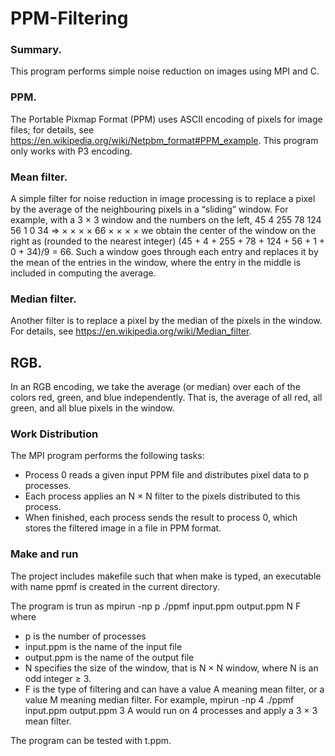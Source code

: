 # PPM-Filtering

### Summary. 
This program performs simple noise reduction on images using MPI and C.

### PPM. 
The Portable Pixmap Format (PPM) uses ASCII encoding of pixels for image files; for
details, see https://en.wikipedia.org/wiki/Netpbm_format#PPM_example. This program only works with P3 encoding.
### Mean filter. 
A simple filter for noise reduction in image processing is to replace a pixel by
the average of the neighbouring pixels in a “sliding” window. For example, with a 3 × 3 window
and the numbers on the left,
45 4 255
78 124 56
1 0 34
⇒
× × ×
× 66 ×
× × ×
we obtain the center of the window on the right as (rounded to the nearest integer)
(45 + 4 + 255 + 78 + 124 + 56 + 1 + 0 + 34)/9 = 66.
Such a window goes through each entry and replaces it by the mean of the entries in the window,
where the entry in the middle is included in computing the average.
### Median filter. 
Another filter is to replace a pixel by the median of the pixels in the window.
For details, see https://en.wikipedia.org/wiki/Median_filter.
## RGB. 
In an RGB encoding, we take the average (or median) over each of the colors red,
green, and blue independently. That is, the average of all red, all green, and all blue pixels in the
window.

### Work Distribution
The MPI program performs the following tasks:
* Process 0 reads a given input PPM file and distributes pixel data to p processes.
* Each process applies an N × N filter to the pixels distributed to this process.
* When finished, each process sends the result to process 0, which stores the filtered image in
a file in PPM format.

### Make and run

The project includes makefile such that when make is typed, an executable with name ppmf is
created in the current directory.

The program is trun as
mpirun -np p ./ppmf input.ppm output.ppm N F
where
* p is the number of processes
* input.ppm is the name of the input file
* output.ppm is the name of the output file
* N specifies the size of the window, that is N × N window, where N is an odd integer ≥ 3.
* F is the type of filtering and can have a value A meaning mean filter, or a value M meaning
median filter.
For example,
mpirun -np 4 ./ppmf input.ppm output.ppm 3 A
would run on 4 processes and apply a 3 × 3 mean filter.

The program can be tested with t.ppm.
